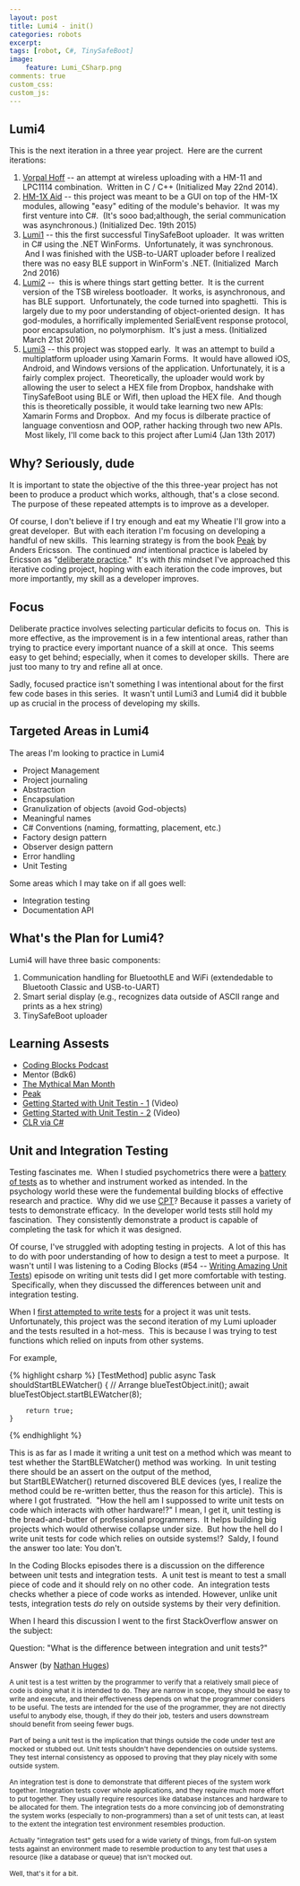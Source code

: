 ```yaml
---
layout: post
title: Lumi4 - init()
categories: robots
excerpt:
tags: [robot, C#, TinySafeBoot]
image: 
    feature: Lumi_CSharp.png
comments: true
custom_css:
custom_js: 
---
```

## Lumi4

This is the next iteration in a three year project.  Here are the current iterations:

1. [Vorpal Hoff](https://github.com/Ladvien/LPC1114_Hex_Upload_Reroll) -- an attempt at wireless uploading with a HM-11 and LPC1114 combination.  Written in C / C++ (Initialized May 22nd 2014).
2. [HM-1X Aid](https://github.com/Ladvien/HM-1X_Aid_v01) -- this project was meant to be a GUI on top of the HM-1X modules, allowing "easy" editing of the module's behavior.  It was my first venture into C#.  (It's sooo bad;although, the serial communication was asynchronous.) (Initialized Dec. 19th 2015)
3. [Lumi1](https://github.com/Ladvien/Lumi_TinySafeBoot_Uploader) -- this the first successful TinySafeBoot uploader.  It was written in C# using the .NET WinForms.  Unfortunately, it was synchronous.  And I was finished with the USB-to-UART uploader before I realized there was no easy BLE support in WinForm's .NET. (Initialized  March 2nd 2016)
4. [Lumi2](https://github.com/Ladvien/Lumi_Windows_App) --  this is where things start getting better.  It is the current version of the TSB wireless bootloader.  It works, is asynchronous, and has BLE support.  Unfortunately, the code turned into spaghetti.  This is largely due to my poor understanding of object-oriented design.  It has god-modules, a horrifically implemented SerialEvent response protocol, poor encapsulation, no polymorphism.  It's just a mess. (Initialized March 21st 2016)
5. [Lumi3](https://github.com/Ladvien/Lumi3) -- this project was stopped early.  It was an attempt to build a multiplatform uploader using Xamarin Forms.  It would have allowed iOS, Android, and Windows versions of the application. Unfortunately, it is a fairly complex project.  Theoretically, the uploader would work by allowing the user to select a HEX file from Dropbox, handshake with TinySafeBoot using BLE or WifI, then upload the HEX file.  And though this is theoretically possible, it would take learning two new APIs: Xamarin Forms and Dropbox.  And my focus is dilberate practice of language conventiosn and OOP, rather hacking through two new APIs.  Most likely, I'll come back to this project after Lumi4 (Jan 13th 2017)

## Why? Seriously, dude

It is important to state the objective of the this three-year project has not been to produce a product which works, although, that's a close second.  The purpose of these repeated attempts is to improve as a developer.    

Of course, I don't believe if I try enough and eat my Wheatie I'll grow into a great developer.  But with each iteration I'm focusing on developing a handful of new skills.  This learning strategy is from the book [Peak](https://www.amazon.com/Peak-Secrets-New-Science-Expertise/dp/0544456238) by Anders Ericsson.  The continued _and_ intentional practice is labeled by Ericsson as "[deliberate practice](https://en.wikipedia.org/wiki/Practice_(learning_method)#Deliberate_practice)."  It's with _this_ mindset I've approached this iterative coding project, hoping with each iteration the code improves, but more importantly, my skill as a developer improves.

## Focus

Deliberate practice involves selecting particular deficits to focus on.  This is more effective, as the improvement is in a few intentional areas, rather than trying to practice every important nuance of a skill at once.  This seems easy to get behind; especially, when it comes to developer skills.  There are just too many to try and refine all at once.  

Sadly, focused practice isn't something I was intentional about for the first few code bases in this series.  It wasn't until Lumi3 and Lumi4 did it bubble up as crucial in the process of developing my skills.

## Targeted Areas in Lumi4

The areas I'm looking to practice in Lumi4

*   Project Management
*   Project journaling
*   Abstraction
*   Encapsulation
*   Granulization of objects (avoid God-objects)
*   Meaningful names
*   C# Conventions (naming, formatting, placement, etc.)
*   Factory design pattern
*   Observer design pattern
*   Error handling
*   Unit Testing

Some areas which I may take on if all goes well:

*   Integration testing
*   Documentation API

## What's the Plan for Lumi4?

Lumi4 will have three basic components:

1.  Communication handling for BluetoothLE and WiFi (extendedable to Bluetooth Classic and USB-to-UART)
2.  Smart serial display (e.g., recognizes data outside of ASCII range and prints as a hex string)
3.  TinySafeBoot uploader

## Learning Assests

*   [Coding Blocks Podcast](https://www.codingblocks.net/)
*   Mentor (Bdk6)
*   [The Mythical Man Month](https://en.wikipedia.org/wiki/The_Mythical_Man-Month)
*   [Peak](http://www.amazon.com/Peak-Secrets-New-Science-Expertise/dp/0544456238)
*   [Getting Started with Unit Testin - 1](https://channel9.msdn.com/Shows/Visual-Studio-Toolbox/Getting-Started-with-Unit-Testing-Part-1) (Video)
*   [Getting Started with Unit Testin - 2](https://channel9.msdn.com/Shows/Visual-Studio-Toolbox/Getting-Started-with-Unit-Testing-Part-2) (Video)
*   [CLR via C#](https://www.amazon.com/CLR-via-4th-Developer-Reference/dp/0735667454/ref=sr_1_1?ie=UTF8&qid=1489414165&sr=8-1&keywords=clr+via+c%23)

## Unit and Integration Testing

Testing fascinates me.  When I studied psychometrics there were a [battery of tests](https://www.socialresearchmethods.net/kb/measval.php) as to whether and instrument worked as intended. In the psychology world these were the fundemental building blocks of effective research and practice.  Why did we use [CPT](https://en.wikipedia.org/wiki/Cognitive_processing_therapy)? Because it passes a variety of tests to demonstrate efficacy.  In the developer world tests still hold my fascination.  They consistently demonstrate a product is capable of completing the task for which it was designed.  

Of course, I've struggled with adopting testing in projects.  A lot of this has to do with poor understanding of how to design a test to meet a purpose.  It wasn't until I was listening to a Coding Blocks (#54 -- [Writing Amazing Unit Tests](http://www.codingblocks.net/podcast/how-to-write-amazing-unit-tests/)) episode on writing unit tests did I get more comfortable with testing.  Specifically, when they discussed the differences between unit and integration testing.  

When I [first attempted to write tests](https://github.com/Ladvien/Lumi_Windows_App/tree/master/Lumi_Uploader.Tests) for a project it was unit tests. Unfortunately, this project was the second iteration of my Lumi uploader and the tests resulted in a hot-mess.  This is because I was trying to test functions which relied on inputs from other systems.    

For example,  

{% highlight csharp %}
    [TestMethod]
    public async Task<bool> shouldStartBLEWatcher()
    {
        // Arrange
        blueTestObject.init();
        await blueTestObject.startBLEWatcher(8);

        return true;
    }
{% endhighlight %}

This is as far as I made it writing a unit test on a method which was meant to test whether the StartBLEWatcher() method was working.  In unit testing there should be an assert on the output of the method, but StartBLEWatcher() returned discovered BLE devices (yes, I realize the method could be re-written better, thus the reason for this article).  This is where I got frustrated.  "How the hell am I suppossed to write unit tests on code which interacts with other hardware!?" I mean, I get it, unit testing is the bread-and-butter of professional programmers.  It helps building big projects which would otherwise collapse under size.  But how the hell do I write unit tests for code which relies on outside systems!?  Saldy, I found the answer too late: You don't.  

In the Coding Blocks episodes there is a discussion on the difference between unit tests and integration tests.  A unit test is meant to test a small piece of code and it should rely on no other code.  An integration tests checks whether a piece of code works as intended. However, unlike unit tests, integration tests _do_ rely on outside systems by their very definition.  

When I heard this discussion I went to the first StackOverflow answer on the subject:   

Question: "What is the difference between integration and unit tests?"  

Answer (by [Nathan Huges](http://stackoverflow.com/a/5357837))

<span style="font-size:12px;">A unit test is a test written by the programmer to verify that a relatively small piece of code is doing what it is intended to do. They are narrow in scope, they should be easy to write and execute, and their effectiveness depends on what the programmer considers to be useful. The tests are intended for the use of the programmer, they are not directly useful to anybody else, though, if they do their job, testers and users downstream should benefit from seeing fewer bugs.</span>

<span style="font-size:12px;">Part of being a unit test is the implication that things outside the code under test are mocked or stubbed out. Unit tests shouldn't have dependencies on outside systems. They test internal consistency as opposed to proving that they play nicely with some outside system.</span>

<span style="font-size:12px;">An integration test is done to demonstrate that different pieces of the system work together. Integration tests cover whole applications, and they require much more effort to put together. They usually require resources like database instances and hardware to be allocated for them. The integration tests do a more convincing job of demonstrating the system works (especially to non-programmers) than a set of unit tests can, at least to the extent the integration test environment resembles production.</span>

<span style="font-size:12px;">Actually "integration test" gets used for a wide variety of things, from full-on system tests against an environment made to resemble production to any test that uses a resource (like a database or queue) that isn't mocked out.</span>  

<span style="font-size: 12px;">Well, that's it for a bit.</span>